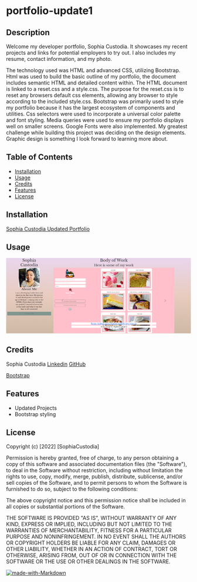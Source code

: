# portfolio-update1

## Description 

Welcome my developer portfolio, Sophia Custodia. It showcases my recent projects and links for potential employers to try out. I also includes my resume, contact information, and my photo. 

The technology used was HTML and advanced CSS, utilizing Bootstrap. Html was used to build the basic outline of my portfolio, the document includes semantic HTML and detailed content within. The HTML document is linked to a reset.css and a style.css. The purpose for the reset.css is to reset any browsers default css elements, allowing any browser to style according to the included style.css. 
Bootstrap was primarily used to style my portfolio because it has the largest ecosystem of components and utilities. Css selectors were used to incorporate a universal color palette and font styling. 
Media queries  were used to ensure my portfolio displays well on smaller screens.  Google Fonts were also implemented.
My greatest challenge while building this project was deciding on the design elements. Graphic design is something I look forward to learning more about.




## Table of Contents


* [Installation](#installation)
* [Usage](#usage)
* [Credits](#credits)
* [Features](#Features)
* [License](#license)


## Installation

[Sophia Custodia Updated Portfolio](https://sophtron5000.github.io/portfolio-update1/)


## Usage 


![portfolio update](./assets/images/update-screenshot.PNG)


## Credits

Sophia Custodia
[Linkedin](https://www.linkedin.com/in/sophia-custodia/)
[GitHub](https://github.com/Sophtron5000)

[Bootstrap](https://getbootstrap.com/)

## Features

* Updated Projects
* Bootstrap styling

## License

Copyright (c) [2022] [SophiaCustodia]

Permission is hereby granted, free of charge, to any person obtaining a copy
of this software and associated documentation files (the "Software"), to deal
in the Software without restriction, including without limitation the rights
to use, copy, modify, merge, publish, distribute, sublicense, and/or sell
copies of the Software, and to permit persons to whom the Software is
furnished to do so, subject to the following conditions:

The above copyright notice and this permission notice shall be included in all
copies or substantial portions of the Software.

THE SOFTWARE IS PROVIDED "AS IS", WITHOUT WARRANTY OF ANY KIND, EXPRESS OR
IMPLIED, INCLUDING BUT NOT LIMITED TO THE WARRANTIES OF MERCHANTABILITY,
FITNESS FOR A PARTICULAR PURPOSE AND NONINFRINGEMENT. IN NO EVENT SHALL THE
AUTHORS OR COPYRIGHT HOLDERS BE LIABLE FOR ANY CLAIM, DAMAGES OR OTHER
LIABILITY, WHETHER IN AN ACTION OF CONTRACT, TORT OR OTHERWISE, ARISING FROM,
OUT OF OR IN CONNECTION WITH THE SOFTWARE OR THE USE OR OTHER DEALINGS IN THE
SOFTWARE.



[![made-with-Markdown](https://img.shields.io/badge/Made%20with-Markdown-1f425f.svg)](http://commonmark.org)